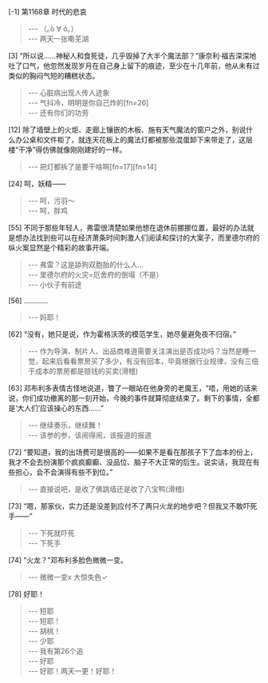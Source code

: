 
[-1] 第1168章 时代的悲哀
>--- （｡ò ∀ ó｡）<br>
>--- 两天一张嘞芜湖<br>

[3] “所以说……神秘人和食死徒，几乎毁掉了大半个魔法部？”康奈利·福吉深深地吐了口气，他忽然发现岁月在自己身上留下的痕迹，至少在十几年前，他从未有过类似的胸闷气短的糟糕状态。
>--- 心脏病出现人传人迹象<br>
>--- 气抖冷，明明是你自己炸的[fn=26]<br>
>--- 还有你们的功劳<br>

[12] 除了墙壁上的火炬、走廊上镶嵌的木板、施有天气魔法的窗户之外，别说什么办公桌和文件柜了，就连天花板上的魔法灯都被那些混蛋卸下来带走了，这层楼“干净”得仿佛就像刚刚建好的一样。
>--- 把灯都拆了是要干啥啊[fn=17][fn=14]<br>

[24] 呵，妖精——
>--- 呵，污羽～<br>
>--- 呵，胖鸡<br>

[55] 不同于那些年轻人，弗雷很清楚如果他想在退休前挪挪位置，最好的办法就是想办法找到些可以在经济萧条时间刺激人们阅读和探讨的大案子，而里德尔府的纵火案显然是个精彩的故事开端。
>--- 弗雷？这是舔狗双胞胎的什么人…<br>
>--- 里德尔府的火灾=厄舍府的倒塌（不是）<br>
>--- 小伙子有前途<br>

[56] …………
>--- 妈耶！<br>

[62] “没有，她只是说，作为霍格沃茨的模范学生，她尽量避免夜不归宿。”
>--- 作为导演、制片人、出品商难道需要关注演出是否成功吗？当然是睡一觉，起来后看看票房买了多少，有没有回本，毕竟根据行业规律，没有三倍于成本的票房都是赔钱的买卖(滑稽)<br>

[63] 邓布利多表情古怪地说道，瞥了一眼站在他身旁的老魔王，“唔，用她的话来说，你们成功撤离的那一刻开始，今晚的事件就算彻底结束了。剩下的事情，全都是‘大人们’应该操心的东西……”
>--- 继续奏乐，继续舞！<br>
>--- 该参的参，该闹得闹，该报道的报道<br>

[72] “要知道，我的出场费可是很高的——如果不是看在那孩子下了血本的份上，我才不会去扮演那个疯疯癫癫、没品位、脑子不大正常的后生。说实话，我现在有些担心，会不会演得有些不到位。”
>--- 直接说吧，是收了佛跳墙还是收了八宝鸭(滑稽)<br>

[73] “嗯，那家伙，实力还是没差到应付不了两只火龙的地步吧？但我又不敢吓死手——”
>--- 下死就吓死<br>
>--- 下死手<br>

[74] “火龙？”邓布利多脸色微微一变。
>--- 微微一变x
大惊失色✓<br>

[78] 好耶！
>--- 短耶<br>
>--- 短耶！<br>
>--- 胡桃！<br>
>--- 少耶<br>
>--- 我有第26个追<br>
>--- 好耶<br>
>--- 好耶！两天一更！好耶！<br>
